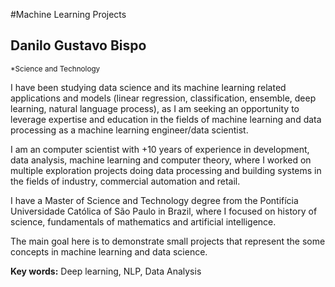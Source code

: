 #Machine Learning Projects

## Danilo Gustavo Bispo
<sub>*Science and Technology</sub>

I have been studying data science and its machine learning related applications and models (linear regression, classification, ensemble, deep learning, natural language process), as I am seeking an opportunity to leverage expertise and education in the fields of machine learning and data processing as a machine learning engineer/data scientist.

I am an computer scientist with +10 years of experience in development, data analysis, machine learning and computer theory, where I worked on multiple exploration projects doing data processing and building systems in the fields of industry, commercial automation and retail.

I have a Master of Science and Technology degree from the Pontifícia Universidade Católica of São Paulo in Brazil, where I focused on history of science, fundamentals of mathematics and artificial intelligence.


The main goal here is to demonstrate small projects that represent the some concepts in machine learning and data science.


**Key words:** Deep learning, NLP, Data Analysis

